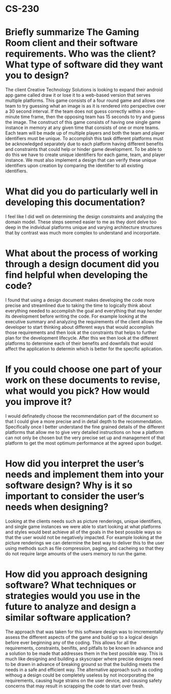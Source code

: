 # CS-230

# Briefly summarize The Gaming Room client and their software requirements. Who was the client? What type of software did they want you to design?
The client Creative Technology Solutions is looking to expand their android app game called draw it or lose it to a web-based version that serves multiple platforms. This game consists of a four round game and allows one team to try guessing what an image is as it is rendered into perspective over a 30 second interval. If the team does not guess correctly within a one-minute time frame, then the opposing team has 15 seconds to try and guess the image. The construct of this game consists of having one single game instance in memory at any given time that consists of one or more teams. Each team will be made up of multiple players and both the team and player identifiers must be unique. To accomplish this task different platforms must be acknowledged separately due to each platform having different benefits and constraints that could help or hinder game development. To be able to do this we have to create unique identifiers for each game, team, and player instance. We must also implement a design that can verify these unique identifiers upon creation by comparing the identifier to all existing identifiers. 

# What did you do particularly well in developing this documentation?
I feel like I did well on determining the design constraints and analyzing the domain model. These steps seemed easier to me as they dont delve too deep in the individual platforms unique and varying architecture structures that by contrast was much more complex to understand and incorportate.

# What about the process of working through a design document did you find helpful when developing the code?
I found that using a design document makes developing the code more precise and streamlined due to taking the time to logically think about everything needed to accomplish the goal and everything that may hender its development before writing the code. For example looking at the executive summary and analyzing the requirements of the client allows the developer to start thinking about different ways that would accomplish those requirements and then look at the constraints that helps to further plan for the development lifecycle. After this we then look at the different platforms to determine each of their benefits and downfalls that would affect the application to determin which is better for the specific aplication.

# If you could choose one part of your work on these documents to revise, what would you pick? How would you improve it?
I would definatedly choose the recommendation part of the document so that I could give a more precise and in detail depth to the recommendation. Specifically once I better understand the fine grained details of the different platforms that allow me to give very detailed instructions on how a platform can not only be chosen but the very precise set up and management of that platform to get the most optimum performance at the agreed upon budget.

# How did you interpret the user’s needs and implement them into your software design? Why is it so important to consider the user’s needs when designing?
Looking at the clients needs such as picture renderings, unique identifiers, and single game instances we were able to start looking at what platforms and styles would best achieve all of the goals in the best possible ways so that the user would not be negatively impacted. For example looking at the picture renderings we can determine the best way to deliver this to the user using methods such as file compression, paging, and cacheing so that they do not require large amounts of the users memory to run the game.

# How did you approach designing software? What techniques or strategies would you use in the future to analyze and design a similar software application?
The approach that was taken for this software design was to imcrementally assess the different aspects of the game and build up to a logical design before ever beginning any of the coding. This allows for all the requirements, constraints, benifits, and pitfalls to be known in advance and a solution to be made that addresses them in the best possible way. This is much like designing and building a skyscraper where precise designs need to be drawn in advance of breaking ground so that the building meets the needs in a safe and efficient way. The alternative approach such as coding withoug a design could be completely useless by not incorporating the requirements, causing huge strains on the user device, and causing safety concerns that may result in scrapping the code to start over fresh.
